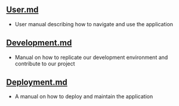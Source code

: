 ## [User.md](Documentation/User.md)
- User manual describing how to navigate and use the application
## [Development.md](Documentation/Development.md)
- Manual on how to replicate our development environment and contribute to our project
## [Deployment.md](Documentation/Deployment.md)
- A manual on how to deploy and maintain the application
